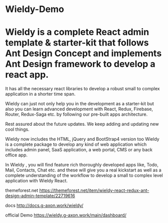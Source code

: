 # Wieldy-Demo
# Wieldy is a complete React admin template & starter-kit that follows Ant Design Concept and implements Ant Design framework to develop a react app.

It has all the necessary react libraries to develop a robust small to complex application in a shorter time span.

Wieldy can just not only help you in the development as a starter-kit but also you can learn advanced development with React, Redux, Firebase, Router, Redux-Saga etc. by following our pre-built apps architecture.

Rest assured about the future updates. We keep adding and updating new cool things.

Wieldy now includes the HTML, jQuery and BootStrap4 version too
Wieldy is a complete package to develop any kind of web application which includes admin panel, SaaS application, a web portal, CMS or any back office app.

In Wieldy , you will find feature rich thoroughly developed apps like, Todo, Mail, Contacts, Chat etc. and these will give you a real kickstart as well as a complete understanding of the workflow to develop a small to complex level application with Wieldy React.

themeforest.net https://themeforest.net/item/wieldy-react-redux-ant-design-admin-template/22719616

docs http://docs.g-axon.work/wieldy/

official Demo https://wieldy.g-axon.work/main/dashboard/






